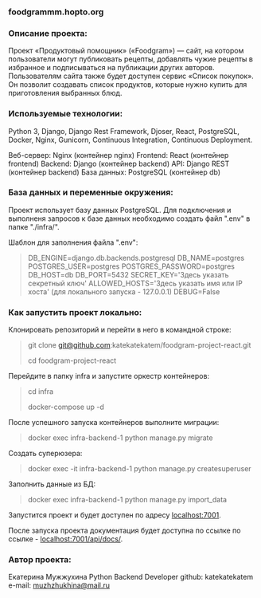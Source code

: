 ### **foodgrammm.hopto.org**


### **Описание проекта:**

Проект «Продуктовый помощник» («Foodgram») — сайт, на котором пользователи могут публиковать рецепты, добавлять чужие рецепты в избранное и подписываться на публикации других авторов. Пользователям сайта также будет доступен сервис «Список покупок». Он позволит создавать список продуктов, которые нужно купить для приготовления выбранных блюд.


### **Используемые технологии:**

Python 3, Django, Django Rest Framework, Djoser, React, PostgreSQL, Docker, Nginx, Gunicorn, Continuous Integration, Continuous Deployment.

Веб-сервер: Nginx (контейнер nginx)
Frontend: React (контейнер frontend)
Backend: Django (контейнер backend)
API: Django REST (контейнер backend)
База данных: PostgreSQL (контейнер db)


### **База данных и переменные окружения:**

Проект использует базу данных PostgreSQL.
Для подключения и выполненя запросов к базе данных необходимо создать файл ".env" в папке "./infra/".

Шаблон для заполнения файла ".env":

> DB_ENGINE=django.db.backends.postgresql
> DB_NAME=postgres
> POSTGRES_USER=postgres
> POSTGRES_PASSWORD=postgres
> DB_HOST=db
> DB_PORT=5432
> SECRET_KEY='Здесь указать секретный ключ'
> ALLOWED_HOSTS='Здесь указать имя или IP хоста' (для локального запуска - 127.0.0.1)
> DEBUG=False


### **Как запустить проект локально:**

Клонировать репозиторий и перейти в него в командной строке:

> git clone git@github.com:katekatekatem/foodgram-project-react.git
> 
> cd foodgram-project-react

Перейдите в папку infra и запустите оркестр контейнеров:

> cd infra
> 
> docker-compose up -d

После успешного запуска контейнеров выполните миграции:

> docker exec infra-backend-1 python manage.py migrate

Создать суперюзера:

> docker exec -it infra-backend-1 python manage.py createsuperuser

Заполнить данные из БД:

> docker exec infra-backend-1 python manage.py import_data


Запустится проект и будет доступен по адресу [localhost:7001](http://localhost:7001/).

После запуска проекта документация будет доступна по ссылке по ссылке - [localhost:7001/api/docs/](http://localhost:7001/api/docs/).


### **Автор проекта:**

Екатерина Мужжухина
Python Backend Developer
github: katekatekatem
e-mail: muzhzhukhina@mail.ru
